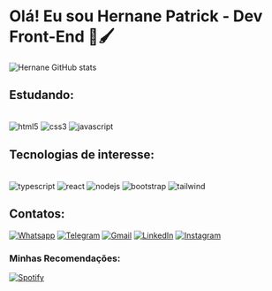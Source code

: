 # Olá! Eu sou Hernane Patrick - Dev Front-End 🎨🖌️


![Hernane GitHub stats](https://github-readme-stats.vercel.app/api?username=hernanepatrick&show_icons=true&theme=dracula)


## Estudando:
<div style="display:inline_block"></br>
<img align="center" alt="html5" src="https://img.shields.io/badge/HTML5-E34F26?style=for-the-badge&logo=html5&logoColor=white"/>
<img align="center" alt="css3" src="https://img.shields.io/badge/CSS3-1572B6?style=for-the-badge&logo=css3&logoColor=white/">
<img align="center" alt="javascript" src="https://img.shields.io/badge/JavaScript-323330?style=for-the-badge&logo=javascript&logoColor=F7DF1E">
</div>

## Tecnologias de interesse:
<div style="display:inline_block"></br>
<img align="center" alt="typescript" src="https://img.shields.io/badge/TypeScript-007ACC?style=for-the-badge&logo=typescript&logoColor=white">
<img align="center" alt="react" src="https://img.shields.io/badge/React-20232A?style=for-the-badge&logo=react&logoColor=61DAFB">
<img align="center" alt="nodejs" src="https://img.shields.io/badge/Node.js-43853D?style=for-the-badge&logo=node.js&logoColor=white">
<img align="center" alt="bootstrap" src="https://img.shields.io/badge/Bootstrap-563D7C?style=for-the-badge&logo=bootstrap&logoColor=white">
<img align="center" alt="tailwind" src="https://img.shields.io/badge/Tailwind_CSS-38B2AC?style=for-the-badge&logo=tailwind-css&logoColor=white">
</div>

## Contatos:
 [![Whatsapp](https://img.shields.io/badge/WhatsApp-25D366?style=for-the-badge&logo=whatsapp&logoColor=white)](https://api.whatsapp.com/send?phone=551195868451&text=Olá.%20Estive%20no%20seu%20perfil%20do%20Github,%20tudo%20bem?%20) [![Telegram](https://img.shields.io/badge/Telegram-2CA5E0?style=for-the-badge&logo=telegram&logoColor=white)](https://tttttt.me/hernanepatrick) [![Gmail](https://img.shields.io/badge/Gmail-D14836?style=for-the-badge&logo=gmail&logoColor=white)](mailto:hp.classroomdevice@gmail.com?subject=Message-Github&body=Ol%C3%A1%2C%20venho%20atrav%C3%A9s%20do%20seu%20perfil%20do%20github.%0AGostaria%20de%20marca%20hor%C3%A1rio%20para%20conversa%20contigo%2C%20tudo%20bem%3F!) [![LinkedIn](https://img.shields.io/badge/LinkedIn-0077B5?style=for-the-badge&logo=linkedin&logoColor=white)](https://www.linkedin.com/in/hernane-patrick-amaral-b046a0259/target:_blank) [![Instagram](https://img.shields.io/badge/Instagram-E4405F?style=for-the-badge&logo=instagram&logoColor=white)](https://instagram.com/hernane_.p?igshid=MXhsYjgzaW9ic201dg==)

 ### Minhas Recomendações:
 [![Spotify](https://img.shields.io/badge/Spotify-1ED760?&style=for-the-badge&logo=spotify&logoColor=white)](https://open.spotify.com/playlist/37i9dQZF1DX5trt9i14X7j?si=e4965521eb1f49a5)


